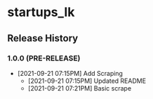# startups_lk

## Release History

### 1.0.0 (PRE-RELEASE)
* [2021-09-21 07:15PM] Add Scraping
  *  [2021-09-21 07:15PM] Updated README
  *  [2021-09-21 07:21PM] Basic scrape
